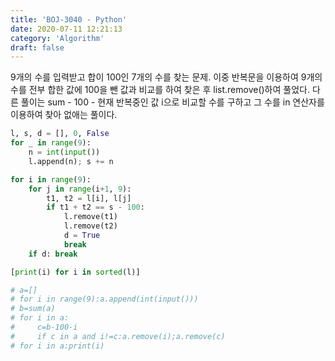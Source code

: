 ```yaml
---
title: 'BOJ-3040 - Python'
date: 2020-07-11 12:21:13
category: 'Algorithm'
draft: false
---
```

9개의 수를 입력받고 합이 100인 7개의 수를 찾는 문제. 이중 반복문을 이용하여 9개의 수를 전부 합한 값에 100을 뺀 값과 비교를 하여 찾은 후 list.remove()하여 풀었다. 다른 풀이는 sum - 100 - 현재 반복중인 값 i으로 비교할 수를 구하고 그 수를 in 연산자를 이용하여 찾아 없애는 풀이다.
```python
l, s, d = [], 0, False
for _ in range(9):
    n = int(input())
    l.append(n); s += n

for i in range(9):
    for j in range(i+1, 9):
        t1, t2 = l[i], l[j]
        if t1 + t2 == s - 100:
            l.remove(t1)
            l.remove(t2)
            d = True
            break
    if d: break

[print(i) for i in sorted(l)]

# a=[]
# for i in range(9):a.append(int(input()))
# b=sum(a)
# for i in a:
#     c=b-100-i
#     if c in a and i!=c:a.remove(i);a.remove(c)
# for i in a:print(i)

```